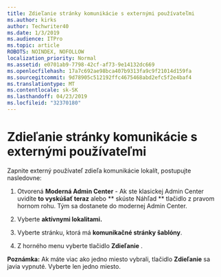 ```yaml
---
title: Zdieľanie stránky komunikácie s externými používateľmi
ms.author: kirks
author: Techwriter40
ms.date: 1/3/2019
ms.audience: ITPro
ms.topic: article
ROBOTS: NOINDEX, NOFOLLOW
localization_priority: Normal
ms.assetid: e0701ab9-7798-42cf-af73-9e14132dc669
ms.openlocfilehash: 17a7c692ae98bca407b9313fa9c9f21014d159fa
ms.sourcegitcommit: 9d78905c512192ffc4675468abd2efc5f2e4baf4
ms.translationtype: MT
ms.contentlocale: sk-SK
ms.lasthandoff: 04/23/2019
ms.locfileid: "32370180"
---
```

# <a name="share-a-communication-site-with-external-users"></a>Zdieľanie stránky komunikácie s externými používateľmi

Zapnite externý používateľ zdieľa komunikácie lokalít, postupujte nasledovne: 
  
1. Otvorená **Moderná Admin Center** - Ak ste klasickej Admin Center uvidíte **to vyskúšať teraz** alebo ** skúste Náhľad ** tlačidlo z pravom hornom rohu. Tým sa dostanete do modernej Admin Center. 
  
2. Vyberte **aktívnymi lokalitami.**
  
3. Vyberte stránku, ktorá má **komunikačné stránky šablóny**. 
  
4. Z horného menu vyberte tlačidlo **Zdieľanie** . 
  
 **Poznámka:** Ak máte viac ako jedno miesto vybrali, tlačidlo **Zdieľanie** sa javia vypnuté. Vyberte len jedno miesto. 
  


